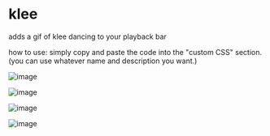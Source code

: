 # klee
adds a gif of klee dancing to your playback bar

how to use: 
simply copy and paste the code into the "custom CSS" section.(you can use whatever name and description you want.)

![image](https://github.com/zylaunt/klee/assets/87878310/7d48c45f-43e5-4b1d-9673-7527f4714deb)

![image](https://github.com/zylaunt/klee/assets/87878310/2a2d3ad4-58ee-4505-84cf-54e57bbf0696)

![image](https://github.com/zylaunt/klee/assets/87878310/f0f48822-1f88-4b13-8930-578b7e85eb13)

![image](https://github.com/zylaunt/klee/assets/87878310/01e43ec9-b760-4f94-bc79-c33538da253e)
